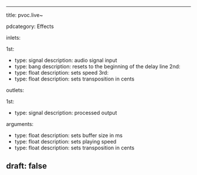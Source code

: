 --- 


title: pvoc.live~

pdcategory: Effects

inlets:

  1st:
  - type: signal
    description: audio signal input
  - type: bang
    description: resets to the beginning of the delay line
  2nd:
  - type: float
    description: sets speed
  3rd:
  - type: float
    description: sets transposition in cents

outlets:

  1st:
  - type: signal
    description: processed output

arguments:
  - type: float
    description: sets buffer size in ms
  - type: float
    description: sets playing speed
  - type: float
    description: sets transposition in cents





draft: false
---
